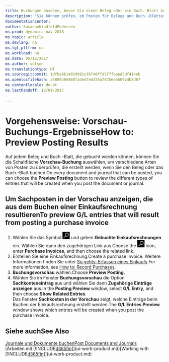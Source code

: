 ```yaml
---
title: Buchungen ansehen, bevor Sie einen Beleg oder ein Buch.-Blatt buchen
description: "Sie können prüfen, ob Posten für Belege und Buch.-Blätter fehlerfrei sind, bevor sie auf das Sachkonto buchen."
documentationcenter: 
author: SusanneWindfeldPedersen
ms.prod: dynamics-nav-2018
ms.topic: article
ms.devlang: na
ms.tgt_pltfrm: na
ms.workload: na
ms.date: 05/12/2017
ms.author: solsen
ms.translationtype: HT
ms.sourcegitcommit: 1dfba8b14019991c95f40ffd5f7fbaed5df414eb
ms.openlocfilehash: a5889b0e860faded7ed355af87b6eb50924b8d67
ms.contentlocale: de-at
ms.lasthandoff: 12/01/2017

---
```

# <a name="how-to-preview-posting-results"></a><span data-ttu-id="2de64-103">Vorgehensweise: Vorschau-Buchungs-Ergebnisse</span><span class="sxs-lookup"><span data-stu-id="2de64-103">How to: Preview Posting Results</span></span>
<span data-ttu-id="2de64-104">Auf jedem Beleg und Buch.-Blatt, die gebucht werden können, können Sie die Schaltfläche **Vorschau-Buchung** auswählen, um verschiedene Arten von Posten zu überprüfen, die erstellt werden, wenn Sie den Beleg oder das Buch.-Blatt buchen.</span><span class="sxs-lookup"><span data-stu-id="2de64-104">On every document and journal that can be posted, you can choose the **Preview Posting** button to review the different types of entries that will be created when you post the document or journal.</span></span>

## <a name="to-preview-gl-entries-that-will-result-from-posting-a-purchase-invoice"></a><span data-ttu-id="2de64-105">Um Sachposten in der Vorschau anzeigen, die aus dem Buchen einer Einkaufsrechnung resultieren</span><span class="sxs-lookup"><span data-stu-id="2de64-105">To preview G/L entries that will result from posting a purchase invoice</span></span>
1. <span data-ttu-id="2de64-106">Wählen Sie das Symbol ![Nach Seite oder Bericht suchen](media/ui-search/search_small.png "Nach Seite oder Bericht suchen") und geben **Gebuchte Einkaufsrechnungen** ein. Wählen Sie dann den zugehörigen Link aus.</span><span class="sxs-lookup"><span data-stu-id="2de64-106">Choose the ![Search for Page or Report](media/ui-search/search_small.png "Search for Page or Report icon") icon, enter **Purchase Invoices**, and then choose the related link.</span></span>
2. <span data-ttu-id="2de64-107">Erstellen Sie eine Einkaufsrechnung.</span><span class="sxs-lookup"><span data-stu-id="2de64-107">Create a purchase invoice.</span></span> <span data-ttu-id="2de64-108">Weitere Informationen finden Sie unter [So gehts: Erfassen eines Einkaufs](purchasing-how-record-purchases.md).</span><span class="sxs-lookup"><span data-stu-id="2de64-108">For more information, see [How to: Record Purchases](purchasing-how-record-purchases.md).</span></span>
3. <span data-ttu-id="2de64-109">**Buchungsvorschau** wählen.</span><span class="sxs-lookup"><span data-stu-id="2de64-109">Choose **Preview Posting**.</span></span>
4. <span data-ttu-id="2de64-110">Wählen Sie im Fenster **Buchungsvorschau** die Option **Sachkonteneintrag** aus und wählen Sie dann **Zugehörige Einträge anzeigen** aus.</span><span class="sxs-lookup"><span data-stu-id="2de64-110">In the **Posting Preview** window, select **G/L Entry**, and then choose **Show Related Entries**.</span></span>  
   <span data-ttu-id="2de64-111">Das Fenster **Sachkosten in der Vorschau** zeigt, welche Einträge beim Buchen der Einkaufsrechnung erstellt werden.</span><span class="sxs-lookup"><span data-stu-id="2de64-111">The **G/L Entries Preview** window shows which entries will be created when you post the purchase invoice.</span></span>

## <a name="see-also"></a><span data-ttu-id="2de64-112">Siehe auch</span><span class="sxs-lookup"><span data-stu-id="2de64-112">See Also</span></span>
[<span data-ttu-id="2de64-113">Journale und Dokumente buchen</span><span class="sxs-lookup"><span data-stu-id="2de64-113">Post Documents and Journals</span></span>](ui-post-documents-journals.md)  
<span data-ttu-id="2de64-114">[Arbeiten mit [!INCLUDE[d365fin](includes/d365fin_md.md)]](ui-work-product.md)</span><span class="sxs-lookup"><span data-stu-id="2de64-114">[Working with [!INCLUDE[d365fin](includes/d365fin_md.md)]](ui-work-product.md)</span></span>


